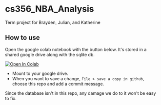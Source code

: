 # cs356_NBA_Analysis
Term project for Brayden, Julian, and Katherine


## How to use
Open the google colab notebook with the button below. It's stored in a shared google drive along with the sqlite db.

[![Open In Colab](https://colab.research.google.com/assets/colab-badge.svg)](
https://colab.research.google.com/github/JulianLoutzenhiser/cs356_NBA_Analysis/blob/main/NBA_Analysis.ipynb)


 - Mount to your google drive.
 - When you want to save a change, `File > save a copy in github`, choose this repo and add a commit message.

Since the database isn't in this repo, any damage we do to it won't be easy to fix.



